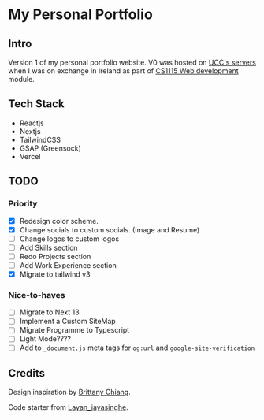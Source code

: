 # My Personal Portfolio

## Intro

Version 1 of my personal portfolio website. V0 was hosted on [UCC's servers](https://cs1.ucc.ie/~bcej1/ca/) when I was on exchange in Ireland as part of [CS1115 Web development](https://github.com/BrendanCheong/UCC-Web-Development-CS1115) module.

## Tech Stack

- Reactjs
- Nextjs
- TailwindCSS
- GSAP (Greensock)
- Vercel

## TODO

### Priority

- [x] Redesign color scheme.
- [x] Change socials to custom socials. (Image and Resume)
- [ ] Change logos to custom logos
- [ ] Add Skills section
- [ ] Redo Projects section
- [ ] Add Work Experience section
- [x] Migrate to tailwind v3

### Nice-to-haves

- [ ] Migrate to Next 13
- [ ] Implement a Custom SiteMap
- [ ] Migrate Programme to Typescript
- [ ] Light Mode????
- [ ] Add to `_document.js` meta tags for `og:url` and `google-site-verification`

## Credits

Design inspiration by [Brittany Chiang](https://github.com/bchiang7).

Code starter from [Layan_jayasinghe](https://github.com/LayanJay/v1).
